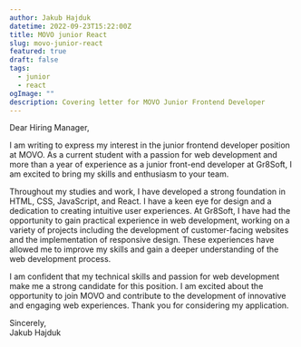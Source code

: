 ```yaml
---
author: Jakub Hajduk
datetime: 2022-09-23T15:22:00Z
title: MOVO junior React
slug: movo-junior-react
featured: true
draft: false
tags:
  - junior
  - react
ogImage: ""
description: Covering letter for MOVO Junior Frontend Developer
---
```


Dear Hiring Manager,

I am writing to express my interest in the junior frontend developer position at MOVO. As a current student with a passion for web development and more than a year of experience as a junior front-end developer at Gr8Soft, I am excited to bring my skills and enthusiasm to your team.

Throughout my studies and work, I have developed a strong foundation in HTML, CSS, JavaScript, and React. I have a keen eye for design and a dedication to creating intuitive user experiences. At Gr8Soft, I have had the opportunity to gain practical experience in web development, working on a variety of projects including the development of customer-facing websites and the implementation of responsive design. These experiences have allowed me to improve my skills and gain a deeper understanding of the web development process.

I am confident that my technical skills and passion for web development make me a strong candidate for this position. I am excited about the opportunity to join MOVO and contribute to the development of innovative and engaging web experiences. Thank you for considering my application.

Sincerely, <br>
Jakub Hajduk
